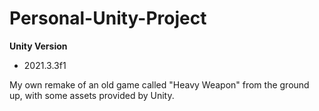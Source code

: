 # Personal-Unity-Project
**Unity Version**
- 2021.3.3f1

My own remake of an old game called "Heavy Weapon" from the ground up, with some assets provided by Unity.
